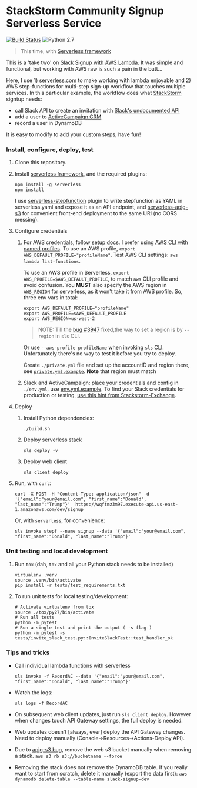 # StackStorm Community Signup Serverless Service

[![Build Status](https://circleci.com/gh/dzimine/slack-signup-serverless/tree/master.svg?style=shield)](https://circleci.com/gh/dzimine/slack-signup-serverless)
![Python 2.7](https://img.shields.io/badge/python-2.7-blue.svg)

> This time, with [Serverless framework](https://serverless.com)

This is a 'take two' on [Slack Signup with AWS Lambda](https://github.com/dzimine/slack-signup-lambda).
It was simple and functional, but working with AWS raw is such a pain in the butt...

Here, I use 1) [serverless.com](https://serverless.com) to make working with lambda enjoyable and 2) AWS step-functions
for multi-step sign-up workflow that touches multiple services. In this particular example, the workflow does what [StackStorm](https://www.stackstorm.com) signtup needs:
* call Slack API to create an invitation with [Slack's undocumented API](https://github.com/ErikKalkoken/slackApiDoc/blob/master/users.admin.invite.mdCode)
* add a user to [ActiveCampaign CRM](http://www.activecampaign.com) 
* record a user in DynamoDB

It is easy to modify to add your custom steps, have fun!

### Install, configure, deploy, test
1. Clone this repository.
2. Install [serverless framework](https://serverless.com/framework/docs), and the required plugins:

    ```
    npm install -g serverless
    npm install
    ```
    I use [serverless-stepfunction](https://github.com/horike37/serverless-step-functions) plugin to write stepfunction as YAML in serverless.yaml and expose it as an API endpoint,
    and [serverless-apig-s3](https://github.com/sdd/serverless-apig-s3) for convenient front-end deployment to the same URI (no CORS messing).

3. Configure credentials

    1. For AWS credentials, follow [setup docs](https://serverless.com/framework/docs/providers/aws/guide/credentials/).
        I prefer using [AWS CLI with named profiles](http://docs.aws.amazon.com/cli/latest/userguide/cli-multiple-profiles.html).
        To use an AWS profile, `export AWS_DEFAULT_PROFILE="profileName"`. Test AWS CLI settings: `aws lambda list-functions`.

        To use an AWS profile in Serverless, `export AWS_PROFILE=$AWS_DEFAULT_PROFILE`, to match `aws` CLI profile and avoid confusion. You **MUST** also specify the AWS region in `AWS_REGION` for serverless, as it won't take it from AWS profile. So, three env vars in total:
        
        ```
        export AWS_DEFAULT_PROFILE="profileName"
        export AWS_PROFILE=$AWS_DEFAULT_PROFILE
        export AWS_REGION=us-west-2
        ```
        
        > NOTE: Till the [bug #3947](https://github.com/serverless/serverless/issues/3947) fixed,the way to set a region is by `--region` in `sls` CLI.
        
        Or use `--aws-profile profileName` when invoking `sls` CLI. Unfortunately there's no way
        to test it before you try to deploy.

        Create `./private.yml` file and set up the accountID and region there,
        see [`private.yml.example`](./private.yml.example). **Note** that region must match
    2. Slack and ActiveCampaign: place your credentials and config in `./env.yml`, use [env.yml.example](./env.yml.example). To find your Slack credentials for production or testing, 
    [use this hint from Stackstorm-Exchange](https://github.com/StackStorm-Exchange/stackstorm-slack#obtaining-auth-token).

4. Deploy

    1. Install Python dependencies:

        ```
        ./build.sh
        ```
    2. Deploy serverless stack

        ```
        sls deploy -v
        ```
    3. Deploy web client

        ```
        sls client deploy
        ```

5. Run, with `curl`:

    ```
    curl -X POST -H "Content-Type: application/json" -d '{"email":"your@email.com", "first_name":"Donald", "last_name":"Trump"}'  https://wqftmz3m97.execute-api.us-east-1.amazonaws.com/dev/signup
    ```
    
    Or, with `serverless`, for convenience: 
    
    ```
    sls invoke stepf --name signup --data '{"email":"your@email.com", "first_name":"Donald", "last_name":"Trump"}' 
    ```

### Unit testing and local development
1. Run `tox` (dah, `tox` and all your Python stack needs to be installed)

    ```
    virtualenv .venv
    source .venv/bin/activate
    pip install -r tests/test_requirements.txt
    ```

2. To run unit tests for local testing/development:

    ```
    # Activate virtualenv from tox
    source ./tox/py27/bin/activate
    # Run all tests
    python -m pytest
    # Run a single test and print the output ( -s flag ) 
    python -m pytest -s tests/invite_slack_test.py::InviteSlackTest::test_handler_ok 
    ```

### Tips and tricks

* Call individual lambda functions with serverless

    ```
    sls invoke -f RecordAC --data '{"email":"your@email.com", "first_name":"Donald", "last_name":"Trump"}' 
    ```
* Watch the logs:

    ```
    sls logs -f RecordAC
    ```
* On subsequent web client updates, just run `sls client deploy`. However when changes touch API Gateway settings, the full deploy is needed.
* Web updates doesn't [always, ever] deploy the API Gateway changes. Need to deploy manually (Console->Resources->Actions-Deploy API).
* Due to [apig-s3 bug](https://github.com/sdd/serverless-apig-s3/issues/11), remove the web s3 bucket manually when removing a stack.
    ```aws s3 rb s3://bucketname --force```
* Removing the stack does not remove the DynamoDB table. If you really want to start from scratch, delete it manually (export the data first):
    ```aws dynamodb delete-table --table-name slack-signup-dev```


